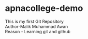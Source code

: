 # apnacollege-demo
This is my first Git Repository
<br>
Author-Malik Muhammad Awan
<br> 
<bold>Reason - Learning git and github</bold>

